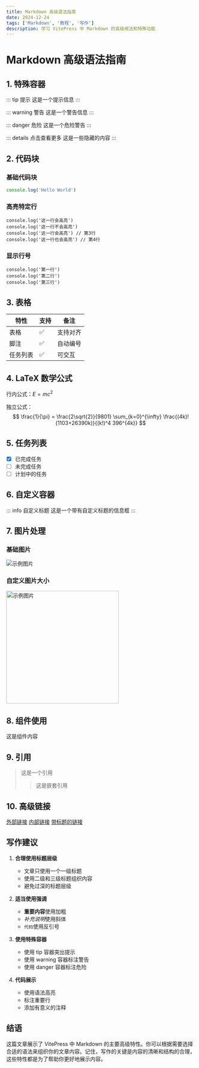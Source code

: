```yaml
---
title: Markdown 高级语法指南
date: 2024-12-24
tags: ['Markdown', '教程', '写作']
description: 学习 VitePress 中 Markdown 的高级用法和特殊功能
---
```


# Markdown 高级语法指南

## 1. 特殊容器

::: tip 提示
这是一个提示信息
:::

::: warning 警告
这是一个警告信息
:::

::: danger 危险
这是一个危险警告
:::

::: details 点击查看更多
这是一些隐藏的内容
:::

## 2. 代码块

### 基础代码块
```js
console.log('Hello World')
```

### 高亮特定行
```js{1,3-4}
console.log('这一行会高亮')
console.log('这一行不会高亮')
console.log('这一行会高亮') // 第3行
console.log('这一行也会高亮') // 第4行
```

### 显示行号
```js:line-numbers
console.log('第一行')
console.log('第二行')
console.log('第三行')
```

## 3. 表格

| 特性 | 支持 | 备注 |
|------|------|------|
| 表格 | ✅ | 支持对齐 |
| 脚注 | ✅ | 自动编号 |
| 任务列表 | ✅ | 可交互 |

## 4. LaTeX 数学公式

行内公式：$E = mc^2$

独立公式：
$$ 
\frac{1}{\pi} = \frac{2\sqrt{2}}{9801} \sum_{k=0}^{\infty} \frac{(4k)!(1103+26390k)}{(k!)^4 396^{4k}}
$$

## 5. 任务列表

- [x] 已完成任务
- [ ] 未完成任务
- [ ] 计划中的任务

## 6. 自定义容器

::: info 自定义标题
这是一个带有自定义标题的信息框
:::

## 7. 图片处理

### 基础图片
![示例图片](https://example.com/image.jpg)

### 自定义图片大小
<img src="https://example.com/image.jpg" alt="示例图片" width="300" />

## 8. 组件使用

<!-- 使用 Vue 组件 -->
<CustomComponent>
  这是组件内容
</CustomComponent>

## 9. 引用

> 这是一个引用
>> 这是嵌套引用

## 10. 高级链接

[外部链接](https://example.com)
[内部链接](./getting-started-with-vitepress.md)
[带标题的链接](https://example.com "鼠标悬停显示")

## 写作建议

1. **合理使用标题层级**
   - 文章只使用一个一级标题
   - 使用二级和三级标题组织内容
   - 避免过深的标题层级

2. **适当使用强调**
   - **重要内容**使用加粗
   - *补充说明*使用斜体
   - `代码`使用反引号

3. **使用特殊容器**
   - 使用 tip 容器突出提示
   - 使用 warning 容器标注警告
   - 使用 danger 容器标注危险

4. **代码展示**
   - 使用语法高亮
   - 标注重要行
   - 添加有意义的注释

## 结语

这篇文章展示了 VitePress 中 Markdown 的主要高级特性。你可以根据需要选择合适的语法来组织你的文章内容。记住，写作的关键是内容的清晰和结构的合理，这些特性都是为了帮助你更好地展示内容。
